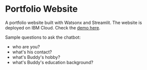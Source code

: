 # Portfolio Website
A portfolio website built with Watsonx and Streamlit. The website is deployed on IBM Cloud. Check the [demo here](https://application-86.xs6r134s1i6.us-east.codeengine.appdomain.cloud/).

Sample questions to ask the chatbot:
- who are you?
- what's his contact?
- what's Buddy's hobby?
- what's Buddy's education background?


